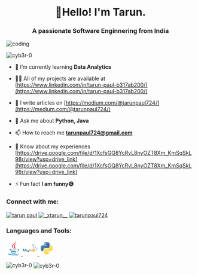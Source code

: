 <h1 align="center">👋Hello! I'm Tarun.</h1>
<h3 align="center">A passionate Software Enginnering from India</h3>

<img alt="coding" alig="center"  width="400" src="https://camo.githubusercontent.com/cae12fddd9d6982901d82580bdf321d81fb299141098ca1c2d4891870827bf17/68747470733a2f2f6d69726f2e6d656469756d2e636f6d2f6d61782f313336302f302a37513379765349765f7430696f4a2d5a2e676966">

<p align="left"> <img src="https://komarev.com/ghpvc/?username=cyb3r-0&label=Profile%20views&color=0e75b6&style=flat" alt="cyb3r-0" /> </p>

- 🌱 I’m currently learning **Data Analytics**

- 👨‍💻 All of my projects are available at [https://www.linkedin.com/in/tarun-paul-b317ab200/](https://www.linkedin.com/in/tarun-paul-b317ab200/)

- 📝 I write articles on [https://medium.com/@tarunpaul724/](https://medium.com/@tarunpaul724/)

- 💬 Ask me about **Python, Java**

- 📫 How to reach me **tarunpaul724@gmail.com**

- 📄 Know about my experiences [https://drive.google.com/file/d/1XcfsGQ8YcRvL8nyOZT8Xm_KmSqSkL98r/view?usp=drive_link](https://drive.google.com/file/d/1XcfsGQ8YcRvL8nyOZT8Xm_KmSqSkL98r/view?usp=drive_link)

- ⚡ Fun fact **I am funny😅**

<h3 align="left">Connect with me:</h3>
<p align="left">
<a href="https://linkedin.com/in/tarun paul" target="blank"><img align="center" src="https://raw.githubusercontent.com/rahuldkjain/github-profile-readme-generator/master/src/images/icons/Social/linked-in-alt.svg" alt="tarun paul" height="30" width="40" /></a>
<a href="https://instagram.com/_xtarun__" target="blank"><img align="center" src="https://raw.githubusercontent.com/rahuldkjain/github-profile-readme-generator/master/src/images/icons/Social/instagram.svg" alt="_xtarun__" height="30" width="40" /></a>
<a href="https://auth.geeksforgeeks.org/user/tarunpaul724" target="blank"><img align="center" src="https://raw.githubusercontent.com/rahuldkjain/github-profile-readme-generator/master/src/images/icons/Social/geeks-for-geeks.svg" alt="tarunpaul724" height="30" width="40" /></a>
</p>

<h3 align="left">Languages and Tools:</h3>
<p align="left"> <a href="https://www.java.com" target="_blank" rel="noreferrer"> <img src="https://raw.githubusercontent.com/devicons/devicon/master/icons/java/java-original.svg" alt="java" width="40" height="40"/> </a> <a href="https://www.mysql.com/" target="_blank" rel="noreferrer"> <img src="https://raw.githubusercontent.com/devicons/devicon/master/icons/mysql/mysql-original-wordmark.svg" alt="mysql" width="40" height="40"/> </a> <a href="https://www.python.org" target="_blank" rel="noreferrer"> <img src="https://raw.githubusercontent.com/devicons/devicon/master/icons/python/python-original.svg" alt="python" width="40" height="40"/> </a> </p>

<p><img align="left" src="https://github-readme-stats.vercel.app/api/top-langs?username=cyb3r-0&show_icons=true&locale=en&layout=compact" alt="cyb3r-0" /></p>

<p>&nbsp;<img align="center" src="https://github-readme-stats.vercel.app/api?username=cyb3r-0&show_icons=true&locale=en" alt="cyb3r-0" /></p>

